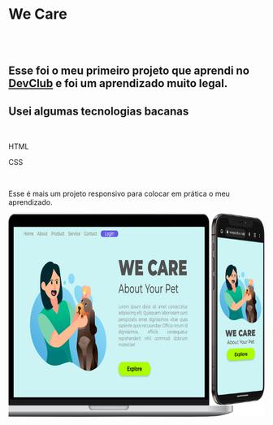 <h1>We Care</h1>
<br>
<br>
<h2>Esse foi o meu primeiro  projeto que aprendi no <a href="https:rodolfomori.com.br/devclub">DevClub</a> e foi um aprendizado muito legal.</h2>
<h2>Usei algumas tecnologias bacanas</h2>
<br>
  <p>HTML</p>
  <p>CSS</p>
  <br>

  <p>Esse é mais um projeto responsivo para colocar em prática o meu aprendizado.</p>


<img src="https://github.com/oseasviza/We-Care/blob/master/We%20care%20Readme.png?raw=true" height="400"/> </td>
